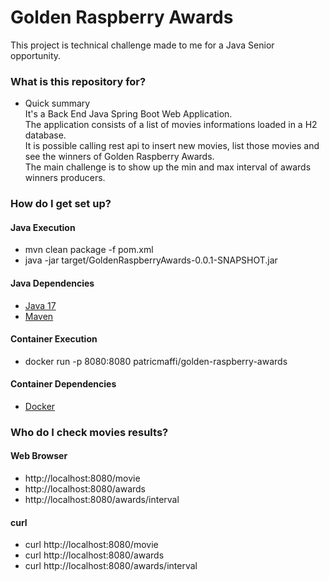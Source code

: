 # Golden Raspberry Awards #

This project is technical challenge made to me for a Java Senior opportunity.<br/>

### What is this repository for? ###
* Quick summary <br/>
It's a Back End Java Spring Boot Web Application. <br/>
The application consists of a list of movies informations loaded in a H2 database.<br/>
It is possible calling rest api to insert new movies, list those movies and see the winners of Golden Raspberry Awards.<br/>
The main challenge is to show up the min and max interval of awards winners producers.<br/>

### How do I get set up? ###
#### Java Execution ####
* mvn clean package -f pom.xml
* java -jar target/GoldenRaspberryAwards-0.0.1-SNAPSHOT.jar

#### Java Dependencies ####
* [Java 17](https://www.oracle.com/java/technologies/javase/jdk17-archive-downloads.html)
* [Maven](https://maven.apache.org/download.cgi)

#### Container Execution ####
* docker run -p 8080:8080 patricmaffi/golden-raspberry-awards

#### Container Dependencies ####
* [Docker](https://docs.docker.com/get-docker/)

### Who do I check movies results? ###

#### Web Browser ####
* http://localhost:8080/movie
* http://localhost:8080/awards
* http://localhost:8080/awards/interval

#### curl ####
* curl http://localhost:8080/movie
* curl http://localhost:8080/awards
* curl http://localhost:8080/awards/interval